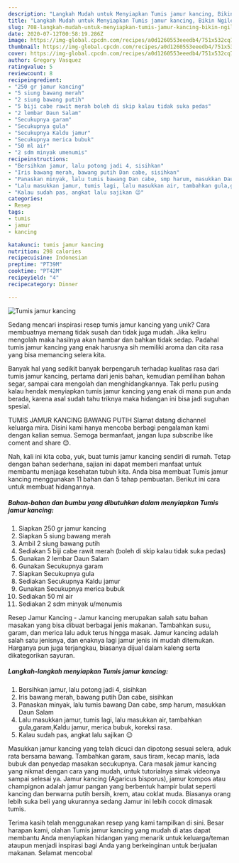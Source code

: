 ```yaml
---
description: "Langkah Mudah untuk Menyiapkan Tumis jamur kancing, Bikin Ngiler"
title: "Langkah Mudah untuk Menyiapkan Tumis jamur kancing, Bikin Ngiler"
slug: 708-langkah-mudah-untuk-menyiapkan-tumis-jamur-kancing-bikin-ngiler
date: 2020-07-12T00:58:19.286Z
image: https://img-global.cpcdn.com/recipes/a0d1260553eeedb4/751x532cq70/tumis-jamur-kancing-foto-resep-utama.jpg
thumbnail: https://img-global.cpcdn.com/recipes/a0d1260553eeedb4/751x532cq70/tumis-jamur-kancing-foto-resep-utama.jpg
cover: https://img-global.cpcdn.com/recipes/a0d1260553eeedb4/751x532cq70/tumis-jamur-kancing-foto-resep-utama.jpg
author: Gregory Vasquez
ratingvalue: 5
reviewcount: 8
recipeingredient:
- "250 gr jamur kancing"
- "5 siung bawang merah"
- "2 siung bawang putih"
- "5 biji cabe rawit merah boleh di skip kalau tidak suka pedas"
- "2 lembar Daun Salam"
- "Secukupnya garam"
- "Secukupnya gula"
- "Secukupnya Kaldu jamur"
- "Secukupnya merica bubuk"
- "50 ml air"
- "2 sdm minyak umenumis"
recipeinstructions:
- "Bersihkan jamur, lalu potong jadi 4, sisihkan"
- "Iris bawang merah, bawang putih Dan cabe, sisihkan"
- "Panaskan minyak, lalu tumis bawang Dan cabe, smp harum, masukkan Daun Salam"
- "Lalu masukkan jamur, tumis lagi, lalu masukkan air, tambahkan gula,garam,Kaldu jamur, merica bubuk, koreksi rasa."
- "Kalau sudah pas, angkat lalu sajikan 😉"
categories:
- Resep
tags:
- tumis
- jamur
- kancing

katakunci: tumis jamur kancing 
nutrition: 298 calories
recipecuisine: Indonesian
preptime: "PT39M"
cooktime: "PT42M"
recipeyield: "4"
recipecategory: Dinner

---
```



![Tumis jamur kancing](https://img-global.cpcdn.com/recipes/a0d1260553eeedb4/751x532cq70/tumis-jamur-kancing-foto-resep-utama.jpg)

Sedang mencari inspirasi resep tumis jamur kancing yang unik? Cara membuatnya memang tidak susah dan tidak juga mudah. Jika keliru mengolah maka hasilnya akan hambar dan bahkan tidak sedap. Padahal tumis jamur kancing yang enak harusnya sih memiliki aroma dan cita rasa yang bisa memancing selera kita.

Banyak hal yang sedikit banyak berpengaruh terhadap kualitas rasa dari tumis jamur kancing, pertama dari jenis bahan, kemudian pemilihan bahan segar, sampai cara mengolah dan menghidangkannya. Tak perlu pusing kalau hendak menyiapkan tumis jamur kancing yang enak di mana pun anda berada, karena asal sudah tahu triknya maka hidangan ini bisa jadi suguhan spesial.

TUMIS JAMUR KANCING BAWANG PUTIH Slamat datang dichannel keluarga mira. Disini kami hanya mencoba berbagi pengalaman kami dengan kalian semua. Semoga bermanfaat, jangan lupa subscribe like coment and share 😊.


Nah, kali ini kita coba, yuk, buat tumis jamur kancing sendiri di rumah. Tetap dengan bahan sederhana, sajian ini dapat memberi manfaat untuk membantu menjaga kesehatan tubuh kita. Anda bisa membuat Tumis jamur kancing menggunakan 11 bahan dan 5 tahap pembuatan. Berikut ini cara untuk membuat hidangannya.

<!--inarticleads1-->

##### Bahan-bahan dan bumbu yang dibutuhkan dalam menyiapkan Tumis jamur kancing:

1. Siapkan 250 gr jamur kancing
1. Siapkan 5 siung bawang merah
1. Ambil 2 siung bawang putih
1. Sediakan 5 biji cabe rawit merah (boleh di skip kalau tidak suka pedas)
1. Gunakan 2 lembar Daun Salam
1. Gunakan Secukupnya garam
1. Siapkan Secukupnya gula
1. Sediakan Secukupnya Kaldu jamur
1. Gunakan Secukupnya merica bubuk
1. Sediakan 50 ml air
1. Sediakan 2 sdm minyak u/menumis


Resep Jamur Kancing - Jamur kancing merupakan salah satu bahan masakan yang bisa dibuat berbagai jenis makanan. Tambahkan susu, garam, dan merica lalu aduk terus hingga masak. Jamur kancing adalah salah satu jenisnya, dan enaknya lagi jamur jenis ini mudah ditemukan. Harganya pun juga terjangkau, biasanya dijual dalam kaleng serta dikategorikan sayuran. 

<!--inarticleads2-->

##### Langkah-langkah menyiapkan Tumis jamur kancing:

1. Bersihkan jamur, lalu potong jadi 4, sisihkan
1. Iris bawang merah, bawang putih Dan cabe, sisihkan
1. Panaskan minyak, lalu tumis bawang Dan cabe, smp harum, masukkan Daun Salam
1. Lalu masukkan jamur, tumis lagi, lalu masukkan air, tambahkan gula,garam,Kaldu jamur, merica bubuk, koreksi rasa.
1. Kalau sudah pas, angkat lalu sajikan 😉


Masukkan jamur kancing yang telah dicuci dan dipotong sesuai selera, aduk rata bersama bawang. Tambahkan garam, saus tiram, kecap manis, lada bubuk dan penyedap masakan secukupnya. Cara masak jamur kancing yang nikmat dengan cara yang mudah, untuk tutorialnya simak videonya sampai selesai ya. Jamur kancing (Agaricus bisporus), jamur kompos atau champignon adalah jamur pangan yang berbentuk hampir bulat seperti kancing dan berwarna putih bersih, krem, atau coklat muda. Biasanya orang lebih suka beli yang ukurannya sedang Jamur ini lebih cocok dimasak tumis. 

Terima kasih telah menggunakan resep yang kami tampilkan di sini. Besar harapan kami, olahan Tumis jamur kancing yang mudah di atas dapat membantu Anda menyiapkan hidangan yang menarik untuk keluarga/teman ataupun menjadi inspirasi bagi Anda yang berkeinginan untuk berjualan makanan. Selamat mencoba!

